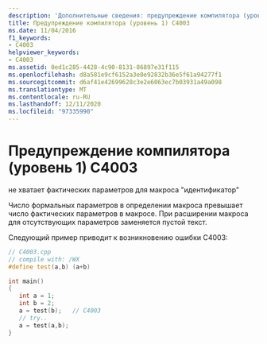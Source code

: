 ```yaml
---
description: 'Дополнительные сведения: предупреждение компилятора (уровень 1) C4003'
title: Предупреждение компилятора (уровень 1) C4003
ms.date: 11/04/2016
f1_keywords:
- C4003
helpviewer_keywords:
- C4003
ms.assetid: 0ed1c285-4428-4c90-8131-86897e31f115
ms.openlocfilehash: d8a581e9cf6152a3e0e92832b36e5f61a94277f1
ms.sourcegitcommit: d6af41e42699628c3e2e6063ec7b03931a49a098
ms.translationtype: MT
ms.contentlocale: ru-RU
ms.lasthandoff: 12/11/2020
ms.locfileid: "97335990"
---
```

# <a name="compiler-warning-level-1-c4003"></a>Предупреждение компилятора (уровень 1) C4003

не хватает фактических параметров для макроса "идентификатор"

Число формальных параметров в определении макроса превышает число фактических параметров в макросе. При расширении макроса для отсутствующих параметров заменяется пустой текст.

Следующий пример приводит к возникновению ошибки C4003:

```cpp
// C4003.cpp
// compile with: /WX
#define test(a,b) (a+b)

int main()
{
   int a = 1;
   int b = 2;
   a = test(b);   // C4003
   // try..
   a = test(a,b);
}
```
